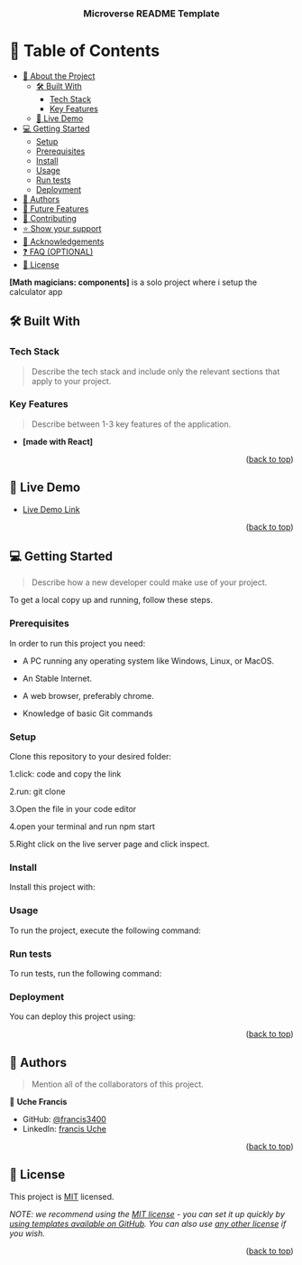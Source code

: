 <a name="readme-top"></a>

<!--
HOW TO USE:
This is an example of how you may give instructions on setting up your project locally.

Modify this file to match your project and remove sections that don't apply.

REQUIRED SECTIONS:
- Table of Contents
- About the Project
  - Built With
  - Live Demo
- Getting Started
- Authors
- Future Features
- Contributing
- Show your support
- Acknowledgements
- License

OPTIONAL SECTIONS:
- FAQ

After you're finished please remove all the comments and instructions!
-->

<div align="center">
  <!-- You are encouraged to replace this logo with your own! Otherwise you can also remove it. -->

  <h3><b>Microverse README Template</b></h3>

</div>

<!-- TABLE OF CONTENTS -->

# 📗 Table of Contents

- [📖 About the Project](#about-project)
  - [🛠 Built With](#built-with)
    - [Tech Stack](#tech-stack)
    - [Key Features](#key-features)
  - [🚀 Live Demo](#live-demo)
- [💻 Getting Started](#getting-started)
  - [Setup](#setup)
  - [Prerequisites](#prerequisites)
  - [Install](#install)
  - [Usage](#usage)
  - [Run tests](#run-tests)
  - [Deployment](#triangular_flag_on_post-deployment)
- [👥 Authors](#authors)
- [🔭 Future Features](#future-features)
- [🤝 Contributing](#contributing)
- [⭐️ Show your support](#support)
- [🙏 Acknowledgements](#acknowledgements)
- [❓ FAQ (OPTIONAL)](#faq)
- [📝 License](#license)

<!-- PROJECT DESCRIPTION -->

**[Math magicians: components]** is a solo project where i setup the calculator app

## 🛠 Built With <a name="VS Code"></a>

### Tech Stack <a name="React"></a>

> Describe the tech stack and include only the relevant sections that apply to your project.

<!-- Features -->

### Key Features <a name="key-features"></a>

> Describe between 1-3 key features of the application.

- **[made with React]**

<p align="right">(<a href="#readme-top">back to top</a>)</p>

<!-- LIVE DEMO -->

<!-- LIVE DEMO -->

## 🚀 Live Demo <a name="live-demo"></a>

- [Live Demo Link](https://maths-magician.pages.dev/)

<p align="right">(<a href="#readme-top">back to top</a>)</p>

<!-- GETTING STARTED -->

## 💻 Getting Started <a name="getting-started"></a>

> Describe how a new developer could make use of your project.

To get a local copy up and running, follow these steps.

### Prerequisites

In order to run this project you need:

- A PC running any operating system like Windows, Linux, or MacOS.

- An Stable Internet.

- A web browser, preferably chrome.

- Knowledge of basic Git commands

<!--
Example command:

```sh
 gem install rails
```
 -->

### Setup

Clone this repository to your desired folder:

1.click: code and copy the link

2.run: git clone

3.Open the file in your code editor

4.open your terminal and run npm start

5.Right click on the live server page and click inspect.

<!--
Example commands:

```sh
  cd my-folder
  git clone git@github.com:myaccount/my-project.git
```
--->

### Install

Install this project with:

<!--
Example command:

```sh
  cd my-project
  gem install
```
--->

### Usage

To run the project, execute the following command:

<!--
Example command:

```sh
  rails server
```
--->

### Run tests

To run tests, run the following command:

<!--
Example command:

```sh
  bin/rails test test/models/article_test.rb
```
--->

### Deployment

You can deploy this project using:

<!--
Example:

```sh

```
 -->

<p align="right">(<a href="#readme-top">back to top</a>)</p>

<!-- AUTHORS -->

## 👥 Authors <a name="Uche Francis"></a>

> Mention all of the collaborators of this project.

👤 **Uche Francis**

- GitHub: [@francis3400](https://github.com/francis3400)
- LinkedIn: [francis Uche](https://linkedin.com/in/francis-uche)

<p align="right">(<a href="#readme-top">back to top</a>)</p>

<!-- FUTURE FEATURES -->

<!-- LICENSE -->

## 📝 License <a name="license"></a>

This project is [MIT](MIT.md) licensed.

_NOTE: we recommend using the [MIT license](https://choosealicense.com/licenses/mit/) - you can set it up quickly by [using templates available on GitHub](https://docs.github.com/en/communities/setting-up-your-project-for-healthy-contributions/adding-a-license-to-a-repository). You can also use [any other license](https://choosealicense.com/licenses/) if you wish._

<p align="right">(<a href="#readme-top">back to top</a>)</p>
